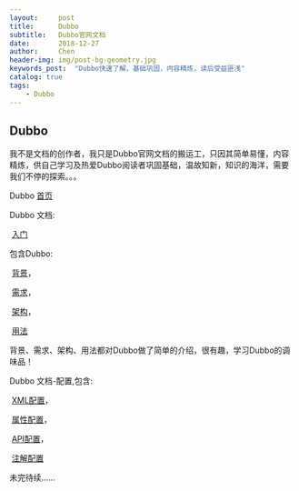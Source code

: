 ```yaml
---
layout:     post
title:      Dubbo
subtitle:   Dubbo官网文档
date:       2018-12-27
author:     Chen
header-img: img/post-bg-geometry.jpg
keywords_post:  "Dubbo快速了解，基础巩固，内容精炼，读后受益匪浅"
catalog: true
tags:
    - Dubbo
---
```




## Dubbo

我不是文档的创作者，我只是Dubbo官网文档的搬运工，只因其简单易懂，内容精炼，供自己学习及热爱Dubbo阅读者巩固基础，温故知新，知识的海洋，需要我们不停的探索。。。



Dubbo  [首页](http://dubbo.apache.org/zh-cn/index.html)



Dubbo 文档:

​   [入门](http://dubbo.apache.org/zh-cn/docs/user/preface/background.html)

包含Dubbo:

​	[背景](http://dubbo.apache.org/zh-cn/docs/user/preface/background.html)，

​	[需求](http://dubbo.apache.org/zh-cn/docs/user/preface/requirements.html)，

​	[架构](http://dubbo.apache.org/zh-cn/docs/user/preface/architecture.html)，

​	[用法](http://dubbo.apache.org/zh-cn/docs/user/preface/usage.html)

​   背景、需求、架构、用法都对Dubbo做了简单的介绍，很有趣，学习Dubbo的调味品！



Dubbo 文档-配置,包含:

​	[XML配置](http://dubbo.apache.org/zh-cn/docs/user/configuration/xml.html)，

​	[属性配置](http://dubbo.apache.org/zh-cn/docs/user/configuration/properties.html)，

​	[API配置](http://dubbo.apache.org/zh-cn/docs/user/configuration/api.html)，

​	[注解配置](http://dubbo.apache.org/zh-cn/docs/user/configuration/annotation.html)

未完待续......

